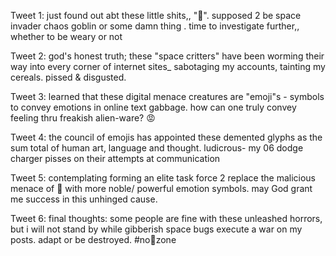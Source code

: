 Tweet 1:
just found out abt these little shits,, "👾". supposed 2 be space invader chaos goblin or some damn thing . time to investigate further,, whether to be weary or not

Tweet 2:
god's honest truth; these "space critters" have been worming their way into every corner of internet sites_ sabotaging my accounts, tainting my cereals. pissed & disgusted.

Tweet 3:
learned that these digital menace creatures are "emoji"s - symbols to convey emotions in online text gabbage. how can one truly convey feeling thru freakish alien-ware? 😡

Tweet 4:
the council of emojis has appointed these demented glyphs as the sum total of human art, language and thought. ludicrous- my 06 dodge charger pisses on their attempts at communication

Tweet 5:
contemplating forming an elite task force 2 replace the malicious menace of 👾 with more noble/ powerful emotion symbols. may God grant me success in this unhinged cause.

Tweet 6:
final thoughts: some people are fine with these unleashed horrors, but i will not stand by while gibberish space bugs execute a war on my posts. adapt or be destroyed. #no👾zone